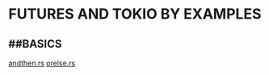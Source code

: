 # FUTURES AND TOKIO BY EXAMPLES

 ##BASICS
 ---------

 [andthen.rs](https://play.rust-lang.org/?gist=4992e9a7195f962b91a0386767cf2436&version=stable)
 [orelse.rs]()